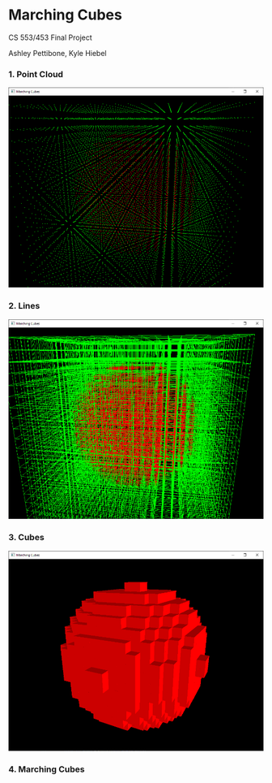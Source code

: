 # Marching Cubes

CS 553/453 Final Project

Ashley Pettibone, Kyle Hiebel

### 1. Point Cloud
![](Images/points.PNG)

### 2. Lines
![](Images/lines.PNG)

### 3. Cubes
![](Images/cubes.PNG)

### 4. Marching Cubes